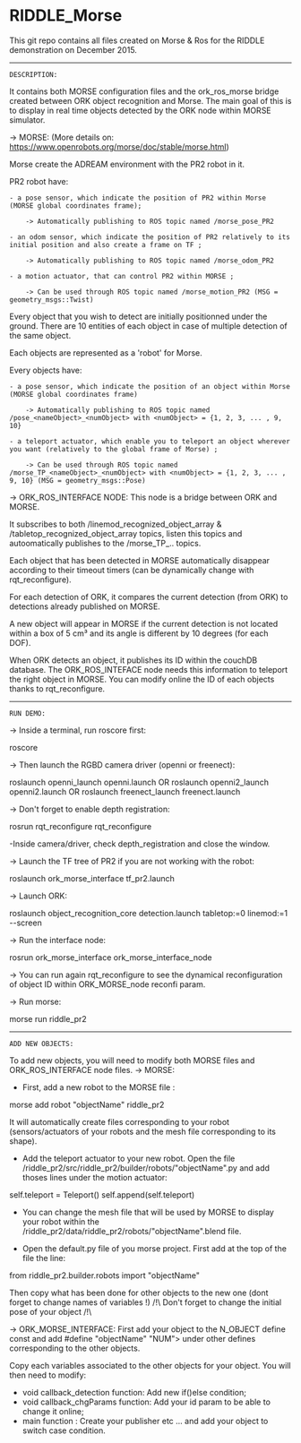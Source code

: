 # RIDDLE_Morse

This git repo contains all files created on Morse & Ros for the RIDDLE demonstration on December 2015.

----------------------------------------------------------------------------------------------------------------------------------------------------------------------------------------------------------------------------------------------------------

	DESCRIPTION: 

It contains both MORSE configuration files and the ork_ros_morse bridge created between ORK object recognition and Morse.
The main goal of this is to display in real time objects detected by the ORK node within MORSE simulator.

-> MORSE: (More details on: https://www.openrobots.org/morse/doc/stable/morse.html)

Morse create the ADREAM environment with the PR2 robot in it.

PR2 robot have: 

	- a pose sensor, which indicate the position of PR2 within Morse (MORSE global coordinates frame); 

		-> Automatically publishing to ROS topic named /morse_pose_PR2

	- an odom sensor, which indicate the position of PR2 relatively to its initial position and also create a frame on TF ;

		-> Automatically publishing to ROS topic named /morse_odom_PR2

	- a motion actuator, that can control PR2 within MORSE ;

		-> Can be used through ROS topic named /morse_motion_PR2 (MSG = geometry_msgs::Twist)
		
Every object that you wish to detect are initially positionned under the ground. There are 10 entities of each object in case of multiple detection of the same object.

Each objects are represented as a 'robot' for Morse.

Every objects have: 

	- a pose sensor, which indicate the position of an object within Morse (MORSE global coordinates frame)

		-> Automatically publishing to ROS topic named /pose_<nameObject>_<numObject> with <numObject> = {1, 2, 3, ... , 9, 10}

	- a teleport actuator, which enable you to teleport an object wherever you want (relatively to the global frame of Morse) ;

		-> Can be used through ROS topic named /morse_TP_<nameObject>_<numObject> with <numObject> = {1, 2, 3, ... , 9, 10} (MSG = geometry_msgs::Pose)

-> ORK_ROS_INTERFACE NODE:
This node is a bridge between ORK and MORSE.

It subscribes to both /linemod_recognized_object_array & /tabletop_recognized_object_array topics, listen this topics and autoomatically publishes to the /morse_TP_.. topics.

Each object that has been detected in MORSE automatically disappear according to their timeout timers (can be dynamically change with rqt_reconfigure). 

For each detection of ORK, it compares the current detection (from ORK) to detections already published on MORSE. 

A new object will appear in MORSE if the current detection is not located within a box of 5 cm³ and its angle is different by 10 degrees (for each DOF).

When ORK detects an object, it publishes its ID within the couchDB database. The ORK_ROS_INTEFACE node needs this information to teleport the right object in MORSE. You can modify online the ID of each objects thanks to rqt_reconfigure.

----------------------------------------------------------------------------------------------------------------------------------------------------------------------------------------------------------------------------------------------------------

	RUN DEMO:
	
-> Inside a terminal, run roscore first:

roscore

-> Then launch the RGBD camera driver (openni or freenect):

roslaunch openni_launch openni.launch
OR
roslaunch openni2_launch openni2.launch
OR
roslaunch freenect_launch freenect.launch

-> Don't forget to enable depth registration:

rosrun rqt_reconfigure rqt_reconfigure

 -Inside camera/driver, check depth_registration and close the window.

-> Launch the TF tree of PR2 if you are not working with the robot:

roslaunch ork_morse_interface tf_pr2.launch

-> Launch ORK:

roslaunch object_recognition_core detection.launch tabletop:=0 linemod:=1 --screen

-> Run the interface node: 

rosrun ork_morse_interface ork_morse_interface_node

-> You can run again rqt_reconfigure to see the dynamical reconfiguration of object ID within ORK_MORSE_node reconfi param.

-> Run morse:

morse run riddle_pr2

----------------------------------------------------------------------------------------------------------------------------------------------------------------------------------------------------------------------------------------------------------

	ADD NEW OBJECTS:
	
To add new objects, you will need to modify both MORSE files and ORK_ROS_INTERFACE node files.
-> MORSE:
- First, add a new robot to the MORSE file :

morse add robot "objectName" riddle_pr2

It will automatically create files corresponding to your robot (sensors/actuators of your robots and the mesh file corresponding to its shape).

- Add the teleport actuator to your new robot. Open the file /riddle_pr2/src/riddle_pr2/builder/robots/"objectName".py and add thoses lines under the motion actuator:

self.teleport = Teleport()
self.append(self.teleport)

- You can change the mesh file that will be used by MORSE to display your robot within the /riddle_pr2/data/riddle_pr2/robots/"objectName".blend file.

- Open the default.py file of you morse project. First add at the top of the file the line: 

from riddle_pr2.builder.robots import "objectName"

Then copy what has been done for other objects to the new one (dont forget to change names of variables !)
/!\ Don't forget to change the initial pose of your object /!\

-> ORK_MORSE_INTERFACE:
First add your object to the N_OBJECT define const and add #define "objectName" "NUM"> under other defines corresponding to the other objects.

Copy each variables associated to the other objects for your object. You will then need to modify:
- void callback_detection function: Add new if()else condition;
- void callback_chgParams function: Add your id param to be able to change it online;
- main function : Create your publisher etc ... and add your object to switch case condition.





